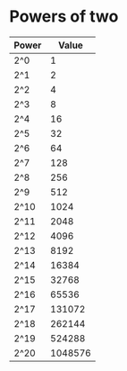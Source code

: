 # Powers of two

Power | Value
------------ | -------------
2^0	| 1
2^1	| 2
2^2	| 4
2^3	| 8
2^4	| 16
2^5	| 32
2^6	| 64
2^7	| 128
2^8	| 256
2^9	| 512
2^10 | 1024
2^11 | 2048
2^12 | 4096
2^13 | 8192
2^14 | 16384
2^15 | 32768
2^16 | 65536
2^17 | 131072
2^18 | 262144
2^19 | 524288
2^20 | 1048576

<!-- This is a comment syntax.-->
